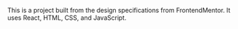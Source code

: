 This is a project built from the design specifications from FrontendMentor. It uses React, HTML, CSS, and JavaScript.
